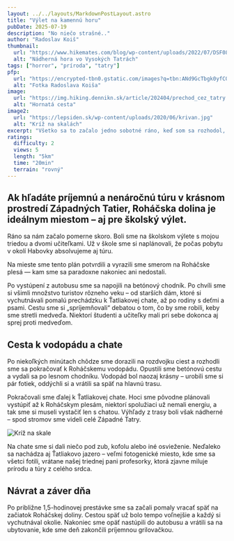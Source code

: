 ```yaml
---
layout: ../../layouts/MarkdownPostLayout.astro
title: "Výlet na kamennú horu"
pubDate: 2025-07-19
description: "No niečo strašné.."
author: "Radoslav Koiš"
thumbnail:
  url: "https://www.hikemates.com/blog/wp-content/uploads/2022/07/DSF0847.jpg"
  alt: "Nádherná hora vo Vysokých Tatrách"
tags: ["horror", "príroda", "tatry"]
pfp:
  url: "https://encrypted-tbn0.gstatic.com/images?q=tbn:ANd9GcTbgk0yfCOe55931lf6q0osfhGRU-fnH8Im1g&s"
  alt: "Fotka Radoslava Koiša"
image:
  url: "https://img.hiking.dennikn.sk/article/202404/prechod_cez_tatry.jpg"
  alt: "Hornatá cesta"
image2:
  url: "https://lepsiden.sk/wp-content/uploads/2020/06/krivan.jpg"
  alt: "Kríž na skalách"
excerpt: "Všetko sa to začalo jedno sobotné ráno, keď som sa rozhodol, že potrebujem vypnúť od každodenného zhonu a konečne sa nadýchať čerstvého horského vzduchu. Počasie vyzeralo sľubne – jasno, mierny vietor a teplota akurát na turistiku. Rýchlo som si zbalil batoh: voda, desiata, pláštenka, teplá mikina, mapa, čelovka – človek nikdy nevie. Vybral som sa do pohoria, ktoré ma vždy lákalo, ale nikdy som sa tam akosi nedostal. Tentoraz som si povedal, že to už nesmiem odkladať. Cesta do východiskového bodu trvala asi hodinu autom. Počas jazdy som si púšťal obľúbené pesničky a pomaly sa naladil na prírodu. Keď som dorazil na parkovisko pri lese, okolo nebolo veľa ľudí. To mi vyhovovalo – chcel som si vychutnať ticho a samotu. Prvé metre trasy viedli hustým ihličnatým lesom, ktorý voňal po živici a vlhkej zemi. Všade naokolo spievali vtáky a z diaľky som počul šum potoka. Cesta sa pomaly dvíhala a začala byť strmšia. Po chvíli som musel zložiť bundu – napriek tomu, že bolo len ráno, slnko už začínalo poriadne hriať."
ratings: 
  difficulty: 2
  views: 5
  length: "5km"
  time: "20min"
  terrain: "rovný"
---
```

## Ak hľadáte príjemnú a nenáročnú túru v krásnom prostredí Západných Tatier, Roháčska dolina je ideálnym miestom – aj pre školský výlet.

Ráno sa nám začalo pomerne skoro. Boli sme na školskom výlete s mojou triedou a dvomi učiteľkami. Už v škole sme si naplánovali, že počas pobytu v okolí Habovky absolvujeme aj túru.

Na mieste sme tento plán potvrdili a vyrazili sme smerom na Roháčske plesá — kam sme sa paradoxne nakoniec ani nedostali.

Po vystúpení z autobusu sme sa napojili na betónový chodník. Po chvíli sme si všimli množstvo turistov rôzneho veku – od starších dám, ktoré si vychutnávali pomalú prechádzku k Ťatliakovej chate, až po rodiny s deťmi a psami. Cestu sme si „spríjemňovali“ debatou o tom, čo by sme robili, keby sme stretli medveďa. Niektorí študenti a učiteľky mali pri sebe dokonca aj sprej proti medveďom.

## Cesta k vodopádu a chate

Po niekoľkých minútach chôdze sme dorazili na rozdvojku ciest a rozhodli sme sa pokračovať k Roháčskemu vodopádu. Opustili sme betónovú cestu a vydali sa po lesnom chodníku. Vodopád bol naozaj krásny – urobili sme si pár fotiek, oddýchli si a vrátili sa späť na hlavnú trasu.

Pokračovali sme ďalej k Ťatliakovej chate. Hoci sme pôvodne plánovali vystúpiť až k Roháčskym plesám, niektorí spolužiaci už nemali energiu, a tak sme si museli vystačiť len s chatou. Výhľady z trasy boli však nádherné – spod stromov sme videli celé Západné Tatry.

![Kríž na skale](https://lepsiden.sk/wp-content/uploads/2020/06/krivan.jpg)

Na chate sme si dali niečo pod zub, kofolu alebo iné osvieženie. Neďaleko sa nachádza aj Ťatliakovo jazero – veľmi fotogenické miesto, kde sme sa všetci fotili, vrátane našej triednej pani profesorky, ktorá zjavne miluje prírodu a túry z celého srdca.

## Návrat a záver dňa

Po približne 1,5-hodinovej prestávke sme sa začali pomaly vracať späť na začiatok Roháčskej doliny. Cestou späť už bolo tempo voľnejšie a každý si vychutnával okolie. Nakoniec sme opäť nastúpili do autobusu a vrátili sa na ubytovanie, kde sme deň zakončili príjemnou grilovačkou.
